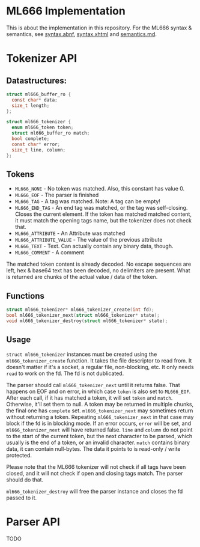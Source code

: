 # ML666 Implementation

This is about the implementation in this repository.
For the ML666 syntax & semantics, see [syntax.abnf](syntax.abnf), [syntax.xhtml](syntax.xhtml) and [semantics.md](semantics.md).

# Tokenizer API

## Datastructures:
```c
struct ml666_buffer_ro {
  const char* data;
  size_t length;
};

struct ml666_tokenizer {
  enum ml666_token token;
  struct ml666_buffer_ro match;
  bool complete;
  const char* error;
  size_t line, column;
};
```

## Tokens

* `ML666_NONE` - No token was matched. Also, this constant has value 0.
* `ML666_EOF` - The parser is finished
* `ML666_TAG` - A tag was matched. Note: A tag can be empty!
* `ML666_END_TAG` - An end tag was matched, or the tag was self-closing. Closes the current element. If the token has matched matched content,
  it must match the opening tags name, but the tokenizer does not check that.
* `ML666_ATTRIBUTE` - An Attribute was matched
* `ML666_ATTRIBUTE_VALUE` - The value of the previous attribute
* `ML666_TEXT` - Text. Can actually contain any binary data, though.
* `ML666_COMMENT` - A comment

The matched token content is already decoded. No escape sequences are left, hex & base64 text has been decoded, no delimiters are present.
What is returned are chunks of the actual value / data of the token.

## Functions

```c
struct ml666_tokenizer* ml666_tokenizer_create(int fd);
bool ml666_tokenizer_next(struct ml666_tokenizer* state);
void ml666_tokenizer_destroy(struct ml666_tokenizer* state);
```

## Usage

`struct ml666_tokenizer` instances must be created using the `ml666_tokenizer_create` function. It takes the file descriptor to read from.
It doesn't matter if it's a socket, a regular file, non-blocking, etc. It only needs `read` to work on the fd. The fd is not dublicated.

The parser should call `ml666_tokenizer_next` until it returns false. That happens on EOF and on error, in which case `token` is also set
to `ML666_EOF`. After each call, if it has matched a token, it will set `token` and `match`. Otherwise, it'll set them to null. A token
may be returned in multiple chunks, the final one has `complete` set. `ml666_tokenizer_next` may sometimes return without returning a token.
Repeating `ml666_tokenizer_next` in that case may block if the fd is in blocking mode.
If an error occurs, `error` will be set, and `ml666_tokenizer_next` will have returned false. `line` and `column` do not point to the start
of the current token, but the next character to be parsed, which usually is the end of a token, or an invalid character. `match` contains
binary data, it can contain null-bytes. The data it points to is read-only / write protected.

Please note that the ML666 tokenizer will not check if all tags have been closed, and it will not check if open and closing tags match.
The parser should do that.

`ml666_tokenizer_destroy` will free the parser instance and closes the fd passed to it.

# Parser API

TODO
